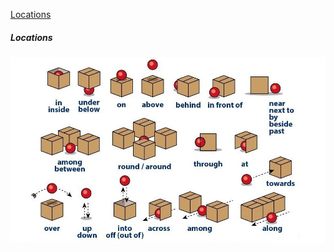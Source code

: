 [Locations](#english_localtions) </br>


##### Locations <a name=english_locations></a></br>
![Location](images/english_locations.jpg)